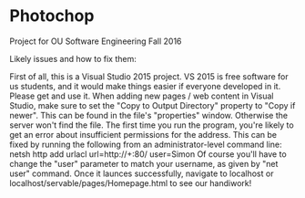 # Photochop
Project for OU Software Engineering Fall 2016

Likely issues and how to fix them:

First of all, this is a Visual Studio 2015 project.
	VS 2015 is free software for us students,
	and it would make things easier if everyone
	developed in it. Please get and use it.
When adding new pages / web content in Visual Studio,
	make sure to set the "Copy to Output Directory" property to "Copy if newer".
	This can be found in the file's "properties" window.
	Otherwise the server won't find the file.
The first time you run the program, you're likely to get an error
	about insufficient permissions for the address.
	This can be fixed by running the following from an
	administrator-level command line:
	netsh http add urlacl url=http://+:80/ user=Simon
	Of course you'll have to change the "user" parameter to match your username,
	as given by "net user" command.
Once it launces successfully, navigate to
	localhost
	or
	localhost/servable/pages/Homepage.html
	to see our handiwork!
